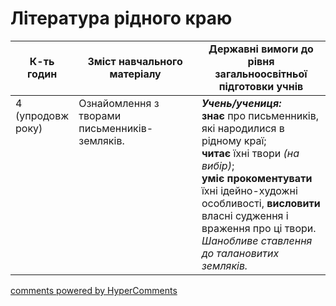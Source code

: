 <div id="hypercomments_widget" class="js-hypercomments-widget invisible"></div>

# Література рідного краю

<table>
  <tr>
    <td width="10%" align="center"><b>К-ть годин</b></td>
    <td width="45%" align="center"><b>Зміст навчального матеріалу</b></td>
    <td width="45%" align="center"><b>Державні вимоги до рівня загальноосвітньої підготовки учнів</b></td>
  </tr>
<tbody>
  <tr>
<td width="10%" style="vertical-align:top !important;">4 (упродовж року)</td>
    <td width="45%" style="vertical-align:top !important;">
Ознайомлення з творами письменників-земляків.  
</td>
    <td width="45%" style="vertical-align:top !important;">
<i><b>Учень/учениця:</b></i><br>
<b>знає</b>  про  письменників, які народилися в рідному краї; <br>
<b>читає</b> їхні твори <i>(на вибір)</i>;<br> 
<b>уміє прокоментувати</b> їхні ідейно-художні особливості, <b>висловити</b> власні судження і враження про ці твори.<br>
<i>Шанобливе ставлення до талановитих земляків. </i></td>
  </tr>
</tbody>
</table>

<div class="js-hypercomments-container">
<a href="http://hypercomments.com" class="hc-link" title="comments widget">comments powered by HyperComments</a>
</div>